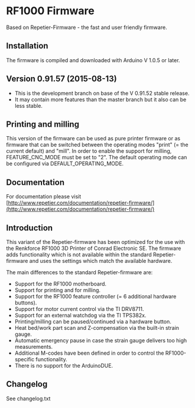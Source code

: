# RF1000 Firmware
Based on Repetier-Firmware - the fast and user friendly firmware.

## Installation

The firmware is compiled and downloaded with Arduino V 1.0.5 or later.

## Version 0.91.57 (2015-08-13)

* This is the development branch on base of the V 0.91.52 stable release.
* It may contain more features than the master branch but it also can be less stable.

## Printing and milling

This version of the firmware can be used as pure printer firmware or as firmware that can be switched between the operating modes "print" (= the current default) and "mill".
In order to enable the support for milling, FEATURE_CNC_MODE must be set to "2".
The default operating mode can be configured via DEFAULT_OPERATING_MODE.

## Documentation

For documentation please visit [http://www.repetier.com/documentation/repetier-firmware/](http://www.repetier.com/documentation/repetier-firmware/)

## Introduction

This variant of the Repetier-firmware has been optimized for the use with the
Renkforce RF1000 3D Printer of Conrad Electronic SE.
The firmware adds functionality which is not available within the standard
Repetier-firmware and uses the settings which match the available hardware.

The main differences to the standard Repetier-firmware are:

* Support for the RF1000 motherboard.
* Support for printing and for milling.
* Support for the RF1000 feature controller (= 6 additional hardware buttons).
* Support for motor current control via the TI DRV8711.
* Support for an external watchdog via the TI TPS382x.
* Printing/milling can be paused/continued via a hardware button.
* Heat bed/work part scan and Z-compensation via the built-in strain gauge.
* Automatic emergency pause in case the strain gauge delivers too high measurements.
* Additional M-codes have been defined in order to control the RF1000-specific functionality.
* There is no support for the ArduinoDUE.

## Changelog

See changelog.txt
